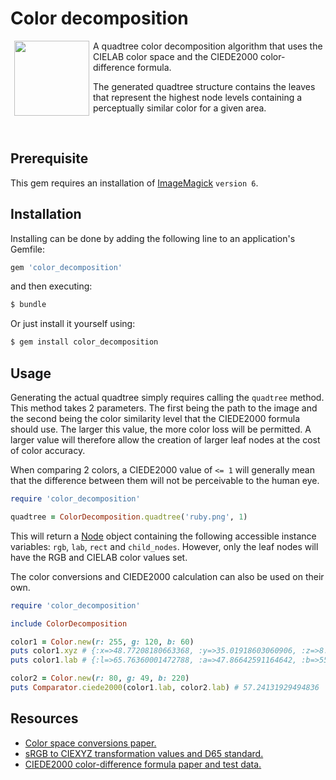 # Color decomposition

<img align="left" hspace="6" src="http://i.imgur.com/7L6XkjE.gif" width="120">

A quadtree color decomposition algorithm that uses the CIELAB color space and the
CIEDE2000 color-difference formula.

The generated quadtree structure contains the leaves that represent the highest node
levels containing a perceptually similar color for a given area.

<br>

## Prerequisite

This gem requires an installation of
[ImageMagick](https://legacy.imagemagick.org/script/download.php) `version 6`.

## Installation

Installing can be done by adding the following line to an application's Gemfile:

``` ruby
gem 'color_decomposition'
``` 

and then executing:

``` bash
$ bundle
``` 

Or just install it yourself using:

``` bash
$ gem install color_decomposition
``` 

## Usage

Generating the actual quadtree simply requires calling the `quadtree` method. This
method takes 2 parameters. The first being the path to the image and the second being
the color similarity level that the CIEDE2000 formula should use. The larger this value,
the more color loss will be permitted. A larger value will therefore allow the creation 
of larger leaf nodes at the cost of color accuracy.

When comparing 2 colors, a CIEDE2000 value of `<= 1` will generally mean that the
difference between them will not be perceivable to the human eye.

``` ruby
require 'color_decomposition'

quadtree = ColorDecomposition.quadtree('ruby.png', 1)
```

This will return a [Node](https://github.com/jonasbleyl/color-decomposition/blob/master/lib/color_decomposition/quadtree/node.rb) object containing the following accessible instance variables: `rgb`, `lab`, `rect` and `child_nodes`. However, only the leaf
nodes will have the RGB and CIELAB color values set.

The color conversions and CIEDE2000 calculation can also be used on their own.

``` ruby
require 'color_decomposition'

include ColorDecomposition

color1 = Color.new(r: 255, g: 120, b: 60)
puts color1.xyz # {:x=>48.77208180663368, :y=>35.01918603060906, :z=>8.46377233268254}
puts color1.lab # {:l=>65.76360001472788, :a=>47.86642591164642, :b=>55.61626679147632}

color2 = Color.new(r: 80, g: 49, b: 220)
puts Comparator.ciede2000(color1.lab, color2.lab) # 57.24131929494836
```


## Resources

* [Color space conversions paper.](http://sites.biology.duke.edu/johnsenlab/pdfs/tech/colorconversion.pdf)
* [sRGB to CIEXYZ transformation values and D65 standard.](http://web.archive.org/web/20110722134652/http://www.colour.org/tc8-05/Docs/colorspace/61966-2-1.pdf)
* [CIEDE2000 color-difference formula paper and test data.](http://www.ece.rochester.edu/~gsharma/ciede2000)
